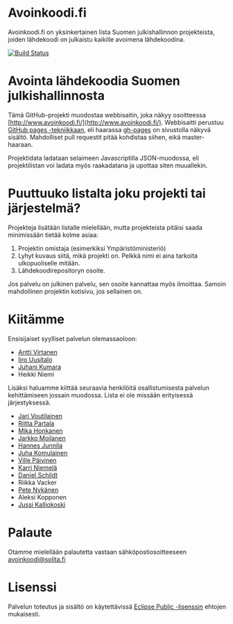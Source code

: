 
Avoinkoodi.fi
=============

Avoinkoodi.fi on yksinkertainen lista Suomen julkishallinnon projekteista, joiden lähdekoodi on julkaistu kaikille avoimena lähdekoodina.

[![Build Status](https://api.travis-ci.org/solita/avoinkoodi.svg?branch=gh-pages)](https://travis-ci.org/solita/avoinkoodi)


# Avointa lähdekoodia Suomen julkishallinnosta

Tämä GitHub-projekti muodostaa webbisaitin, joka näkyy osoitteessa [http://www.avoinkoodi.fi/](http://www.avoinkoodi.fi/). Webbisaitti perustuu [GitHub
pages -tekniikkaan](https://pages.github.com/), eli haarassa [gh-pages](https://github.com/solita/avoinkoodi/tree/gh-pages) on sivustolla näkyvä sisältö. Mahdolliset
pull requestit pitää kohdistaa siihen, eikä master-haaraan.

Projektidata ladataan selaimeen Javascriptilla JSON-muodossa, eli projektilistan voi ladata myös raakadatana ja upottaa siten muuallekin.

# Puuttuuko listalta joku projekti tai järjestelmä?

Projekteja lisätään listalle mielellään, mutta projekteista pitäisi saada minimissään tietää kolme asiaa:

1. Projektin omistaja (esimerkiksi Ympäristöministeriö)
2. Lyhyt kuvaus siitä, mikä projekti on. Pelkkä nimi ei aina tarkoita ulkopuoliselle mitään.
3. Lähdekoodirepositoryn osoite.

Jos palvelu on julkinen palvelu, sen osoite kannattaa myös ilmoittaa. Samoin mahdollinen projektin kotisivu, jos sellainen on.


# Kiitämme

Ensisijaiset syylliset palvelun olemassaoloon:
* [Antti Virtanen](https://github.com/lokori)
* [Iiro Uusitalo](https://github.com/woltage)
* [Juhani Kumara](https://github.com/jkumara)
* Heikki Niemi

Lisäksi haluamme kiittää seuraavia henkilöitä osallistumisesta palvelun kehittämiseen jossain muodossa. Lista ei ole missään erityisessä järjestyksessä.
* [Jari Voutilainen](https://github.com/Zharktas)
* [Riitta Partala](https://github.com/riittap)
* [Mika Honkanen](https://github.com/Mygee)
* [Jarkko Moilanen](https://github.com/kyyberi)
* [Hannes Junnila](https://github.com/hannesj)
* [Juha Komulainen](https://github.com/komu)
* [Ville Päivinen](https://github.com/villepaivinen)
* [Karri Niemelä](https://github.com/kakoni)
* [Daniel Schildt](https://github.com/d2s)
* Riikka Vacker
* [Pete Nykänen](https://github.com/petetnt)
* Aleksi Kopponen
* [Jussi Kalliokoski](https://github.com/jussi-kalliokoski)

# Palaute

Otamme mielellään palautetta vastaan sähköpostiosoitteeseen avoinkoodi@solita.fi

# Lisenssi

Palvelun toteutus ja sisältö on käytettävissä [Eclipse Public -lisenssin](https://github.com/solita/avoinkoodi/blob/master/LICENSE) ehtojen mukaisesti. 
